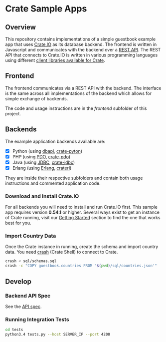# Crate Sample Apps
## Overview
This repository contains implementations of a simple guestbook example app that uses [Crate.IO][1] as its database backend. The frontend is written in Javascript and communicates with the backend over a [REST API](https://crate.io/docs/getting-started/clients/rest/). The REST API that connects to Crate.IO is written in various programming languages using different [client libraries available for Crate](https://crate.io/docs/getting-started/).

## Frontend
The frontend communicates via a REST API with the backend. The interface is the same across all implementations of the backend which allows for simple exchange of backends.

The code and usage instructions are in the _frontend_ subfolder of this project.

## Backends
The example application backends available are:

- [x] Python (using [dbapi][2], [crate-pyton][3])
- [x] PHP (using [PDO][4], [crate-pdo][5])
- [x] Java (using [JDBC][6], [crate-jdbc][7])
- [x] Erlang (using [Erlang][10], [craterl][11])

They are inside their respective subfolders and contain both usage instructions and commented application code.

### Download and Install Crate.IO
For all backends you will need to install and run Crate.IO first. This sample app requires version **0.54.1** or higher. Several ways exist to get an instance of Crate running, visit our [Getting Started](https://crate.io/docs/getting-started/) section to find the one that works best for you.

### Import Country Data
Once the Crate instance in running, create the schema and import country data. You need [crash][9] (Crate Shell) to connect to Crate.

```bash
crash < sql/schemas.sql
crash -c "COPY guestbook.countries FROM '$(pwd)/sql/countries.json'"
```

## Develop
### Backend API Spec
See the [API spec](SPEC.md).

### Running Integration Tests

```bash
cd tests
python3.4 tests.py --host SERVER_IP --port 4200
```

[1]: https://crate.io
[2]: https://www.python.org/dev/peps/pep-0249/
[3]: https://github.com/crate/crate-python
[4]: http://at2.php.net/manual/en/book.pdo.php
[5]: https://github.com/crate/crate-pdo
[6]: http://www.oracle.com/technetwork/java/overview-141217.html
[7]: https://github.com/crate/crate-jdbc
[8]: https://cdn.crate.io/downloads/releases/
[9]: https://github.com/crate/crash/
[10]: http://www.erlang.org/
[11]: https://github.com/crate/craterl
